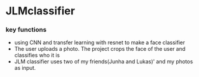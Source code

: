 # JLMclassifier
### key functions
- using CNN and transfer learning with resnet to make a face classifier
- The user uploads a photo. The project crops the face of the user and classifies who it is
- JLM classifier uses two of my friends(Junha and Lukas)' and my photos as input.  

